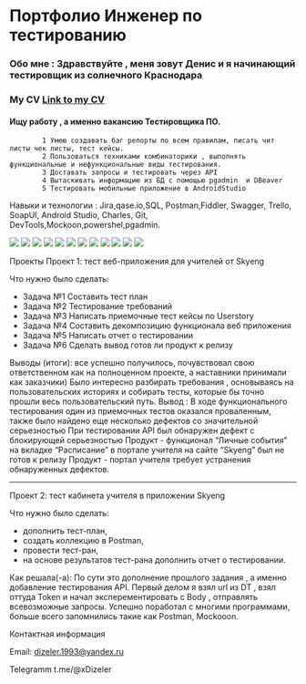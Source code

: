 # Портфолио Инженер по тестированию
### Обо мне :   Здравствуйте , меня зовут Денис и я начинающий тестировщик из солнечного Краснодара
### My CV [Link to my CV](https://drive.google.com/file/d/1QfRKRoQoyAkRv9UN5STYOkjZj6TLOrea/view?usp=sharing)
#### Ищу работу , а именно вакансию Тестировщика ПО.
            1 Умею создавать баг репорты по всем правилам, писать чит листы чек листы, тест кейсы.
            2 Пользоваться техниками комбинаторики , выполнять функциональные и нефункциональные виды тестирования.
            3 Доставать запросы и тестировать через API
            4 Вытаскивать информацию из БД с помощью pgadmin  и DBeaver
            5 Тестировать мобильные приложение в AndroidStudio

Навыки и технологии : 
Jira,qase.io,SQL, Postman,Fiddler, Swagger, Trello,
SoapUI, Android Studio, Charles, Git, DevTools,Mockoon,powershel,pgadmin.

<img src="https://img.shields.io/badge/Jira-652e87?style=for-the-badge&logo=НАЗВАНИЕ ЛОГОТИПА&logoColor=ЦВЕТ ЛОГОТИПА"/>
<img src="https://img.shields.io/badge/qase.io-652e87?style=for-the-badge&logo=НАЗВАНИЕ ЛОГОТИПА&logoColor=ЦВЕТ ЛОГОТИПА"/>
<img src="https://img.shields.io/badge/SQL-652e87?style=for-the-badge&logo=НАЗВАНИЕ ЛОГОТИПА&logoColor=ЦВЕТ ЛОГОТИПА"/>
<img src="https://img.shields.io/badge/Postman-652e87?style=for-the-badge&logo=НАЗВАНИЕ ЛОГОТИПА&logoColor=ЦВЕТ ЛОГОТИПА"/>
<img src="https://img.shields.io/badge/Swagger-652e87?style=for-the-badge&logo=НАЗВАНИЕ ЛОГОТИПА&logoColor=ЦВЕТ ЛОГОТИПА"/>
<img src="https://img.shields.io/badge/SoapUI-652e87?style=for-the-badge&logo=НАЗВАНИЕ ЛОГОТИПА&logoColor=ЦВЕТ ЛОГОТИПА"/>
<img src="https://img.shields.io/badge/Android Studio-652e87?style=for-the-badge&logo=НАЗВАНИЕ ЛОГОТИПА&logoColor=ЦВЕТ ЛОГОТИПА"/>
<img src="https://img.shields.io/badge/Charles-652e87?style=for-the-badge&logo=НАЗВАНИЕ ЛОГОТИПА&logoColor=ЦВЕТ ЛОГОТИПА"/>
<img src="https://img.shields.io/badge/DevTools-652e87?style=for-the-badge&logo=НАЗВАНИЕ ЛОГОТИПА&logoColor=ЦВЕТ ЛОГОТИПА"/>
<img src="https://img.shields.io/badge/Mockoon-652e87?style=for-the-badge&logo=НАЗВАНИЕ ЛОГОТИПА&logoColor=ЦВЕТ ЛОГОТИПА"/>
<img src="https://img.shields.io/badge/powershel-652e87?style=for-the-badge&logo=НАЗВАНИЕ ЛОГОТИПА&logoColor=ЦВЕТ ЛОГОТИПА"/>
<img src="https://img.shields.io/badge/pgadmin-652e87?style=for-the-badge&logo=НАЗВАНИЕ ЛОГОТИПА&logoColor=ЦВЕТ ЛОГОТИПА"/>

Проекты
Проект 1: тест веб-приложения для учителей от Skyeng

Что нужно было сделать:

- Задача №1 Составить тест план
- Задача №2 Тестирование требований
- Задача №3 Написать приемочные тест кейсы по Userstory
- Задача №4 Составить декомпозицию функционала веб приложения
- Задача №5 Написать отчет о тестировании
- Задача №6 Сделать вывод готов ли продукт к релизу


Выводы (итоги): все успешно получилось, почувствовал свою ответственном как на полноценном проекте, а наставники принимали как заказчики)
Было интересно разбирать требования , основываясь на пользовательских историях и собирать тесты, которые бы точно прошли весь пользовательский путь.
Вывод : В ходе функционального тестирования один из приемочных тестов оказался проваленным, также было найдено еще несколько дефектов со значительной серьезностью
При тестировании API был обнаружен дефект с блокирующей серьезностью
Продукт - функционал “Личные события” на вкладке “Расписание” в портале учителя на сайте “Skyeng”  был не готов к релизу
Продукт - портал учителя требует устранения обнаруженных дефектов.
******************

Проект 2: тест кабинета учителя в приложении Skyeng

Что нужно было сделать:

- дополнить тест-план,
- создать коллекцию в Postman,
- провести тест-ран,
- на основе результатов тест-рана дополнить отчет о тестировании.

Как решала(-а): По сути это дополнение прошлого задания , а именно добавление тестирования API. Первый делом я взял url из DT , взял оттуда Token  и начал эксперементировать с Body , отправлять всевозможные запросы.
Успешно поработал с многими программами, больше всего запомнились такие как Postman, Mockooon.





Контактная информация 

Email: dizeler.1993@yandex.ru

Telegramm  t.me/@xDizeler
